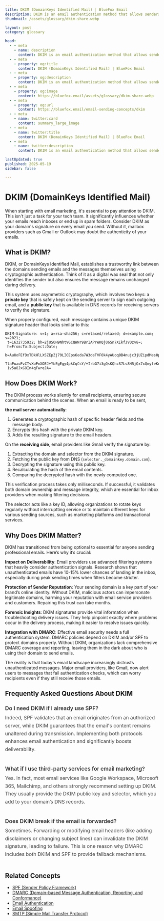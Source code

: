 ```yaml
---
title: DKIM (DomainKeys Identified Mail) | BlueFox Email
description: DKIM is an email authentication method that allows senders to digitally sign emails using a private key. Learn how it works, see examples, and understand its importance for email security.
thumbnail: /assets/glossary/dkim-share.webp

layout: post
category: glossary

head:
  - - meta
    - name: description
      content: DKIM is an email authentication method that allows senders to digitally sign emails using a private key. Learn how it works, see examples, and understand its importance for email security.
  - - meta
    - property: og:title
      content: DKIM (DomainKeys Identified Mail) | BlueFox Email
  - - meta
    - property: og:description
      content: DKIM is an email authentication method that allows senders to digitally sign emails using a private key. Learn how it works, see examples, and understand its importance for email security.
  - - meta
    - property: og:image
      content: https://bluefox.email/assets/glossary/dkim-share.webp
  - - meta
    - property: og:url
      content: https://bluefox.email/email-sending-concepts/dkim
  - - meta
    - name: twitter:card
      content: summary_large_image
  - - meta
    - name: twitter:title
      content: DKIM (DomainKeys Identified Mail) | BlueFox Email
  - - meta
    - name: twitter:description
      content: DKIM is an email authentication method that allows senders to digitally sign emails using a private key. Learn how it works, see examples, and understand its importance for email security.

lastUpdated: true
published: 2025-05-19
sidebar: false

---
```



# DKIM (DomainKeys Identified Mail)

<div class="page-nav">
  <div class="page-nav-title">On This Page</div>
  <div class="page-nav-items">
    <a href="#what-is-dkim">What is DKIM?</a>
    <a href="#how-does-dkim-work">How Does DKIM Work?</a>
    <a href="#why-does-dkim-matter">Why Does DKIM Matter?</a>
    <a href="#frequently-asked-questions-about-dkim">FAQ</a>
    <a href="#related-concepts">Related Concepts</a>
  </div>
</div>

<script>
document.addEventListener('DOMContentLoaded', function() {
  const headings = document.querySelectorAll('h2');
  const navLinks = document.querySelectorAll('.page-nav-items a');
  
  function highlightNavLink(id) {
    const targetLink = document.querySelector(`.page-nav-items a[href="#${id}"]`);
    if (targetLink) {
      navLinks.forEach(link => link.classList.remove('active'));
      targetLink.classList.add('active');
    }
  }
    function handleScroll() {
    const scrollPosition = window.scrollY + 120;
    console.log('Scrolled to position:', scrollPosition);
    
    let currentSection = '';
    console.log('Number of h2 elements:', headings.length);
    headings.forEach((heading, index) => {
      console.log(`Heading ${index} offsetTop:`, heading.offsetTop, 'text:', heading.textContent.trim());
    });
    
    for (let i = headings.length - 1; i >= 0; i--) {
      if (headings[i].offsetTop <= scrollPosition) {
        const idElement = headings[i].querySelector('a[id]');
        if (idElement) {
          currentSection = idElement.getAttribute('id');
          console.log('Found current section:', currentSection);
        } else {
          console.error('Missing ID element in heading:', headings[i].textContent.trim());
        }
        break;
      }
    }
    
    if (!currentSection && headings.length > 0) {
      const firstIdElement = headings[headings.length-1].querySelector('a[id]');
      if (firstIdElement) {
        currentSection = firstIdElement.getAttribute('id');
        console.log('Using default section:', currentSection);
      } else {
        console.error('Missing ID element in default heading');
      }
    }
    
    console.log('Highlighting section:', currentSection);
    highlightNavLink(currentSection);
  }
  
  navLinks.forEach(link => {
    link.addEventListener('click', function(e) {
      e.preventDefault();
      const targetId = this.getAttribute('href').substring(1);
      const targetElement = document.getElementById(targetId);
      
      if (targetElement) {
        window.scrollTo({
          top: targetElement.parentElement.offsetTop - 80,
          behavior: 'smooth'
        });
        
        history.pushState(null, null, `#${targetId}`);
        highlightNavLink(targetId);
      }
    });
  });
  
  window.addEventListener('scroll', handleScroll);
  if (window.location.hash) {
    const initialId = window.location.hash.substring(1);
    highlightNavLink(initialId);
  } else {
    handleScroll();
  }
});
</script>

<style>
.page-nav {
  position: fixed;
  right: 1.5rem;
  top: 9rem;
  width: 12rem;
  border-left: 1px solid #e2e8f0;
  padding-left: 12px;
  font-size: 0.875rem;
  z-index: 10;
}

.dark .page-nav {
  border-left: 1px solid #2d3748;
}

.page-nav-title {
  text-transform: uppercase;
  font-size: 0.75rem;
  font-weight: 600;
  color: #64748b;
  margin-bottom: 0.75rem;
}

.page-nav-items {
  display: flex;
  flex-direction: column;
  gap: 0.5rem;
}

.page-nav-items a {
  color: #64748b;
  text-decoration: none;
  padding: 3px 0;
  position: relative;
  transition: color 0.2s, transform 0.2s;
}

.page-nav-items a:hover {
  color: #13B0EE;
  transform: translateX(3px);
}

.page-nav-items a.active {
  color: #13B0EE;
  font-weight: 500;
  transform: translateX(3px);
}

.page-nav-items a:before {
  content: "";
  position: absolute;
  top: 0;
  left: -13px;
  width: 1px;
  height: 100%;
  background: transparent;
  transition: background-color 0.2s;
}

.page-nav-items a:hover:before {
  background-color: #13B0EE;
}

.page-nav-items a.active:before {
  background-color: #13B0EE;
  width: 2px;
}

/* Responsive adjustments */
@media (max-width: 1280px) {
  .page-nav {
    right: 0.5rem;
  }
}

/* Hide on small screens */
@media (max-width: 1024px) {
  .page-nav {
    display: none;
  }
}
</style>

When starting with email marketing, it's essential to pay attention to DKIM. This isn't just a task for your tech team. It significantly influences whether your emails reach inboxes or end up in spam folders. Consider DKIM as your domain's signature on every email you send. Without it, mailbox providers such as Gmail or Outlook may doubt the authenticity of your emails.

## <a id="what-is-dkim"></a>What is DKIM?

DKIM, or DomainKeys Identified Mail, establishes a trustworthy link between the domains sending emails and the messages themselves using cryptographic authentication. Think of it as a digital wax seal that not only identifies the sender but also ensures the message remains unchanged during delivery.

This system uses asymmetric cryptography, which involves two keys: a **private key** that is safely kept on the sending server to sign each outgoing email, and a **public key** that is available in DNS records for receiving servers to verify the signature.

When properly configured, each message contains a unique DKIM signature header that looks similar to this:

```
DKIM-Signature: v=1; a=rsa-sha256; c=relaxed/relaxed; d=example.com; s=2021;
 t=1632735932; bh=2jUSOH9NhtVGCQWNr9BrIAPreKQjO6Sn7XIkfJVOzv8=;
 h=From:To:Subject:Date;
 b=AuUoFEfDxTDkHlLXSZEpZj79LICEps6eda7W3deTVFOk4yAUoqOB4nujc3jUZipdMes0pOT8QTr
 TlaPuauPvCTvXoPnXOEJ+YbEgEgy4pkCqCsY/+IrbG7i3gQsKQhcS7Ls8H5jQx7xQmyfeKdE9pm8O
 1v5a8JxG8In4qFwreJA=
```

## <a id="how-does-dkim-work"></a>How Does DKIM Work?

The DKIM process works silently for email recipients, ensuring secure communication behind the scenes. When an email is ready to be sent, 

**the mail server automatically**:

1. Generates a cryptographic hash of specific header fields and the message body.
2. Encrypts this hash with the private DKIM key.
3. Adds the resulting signature to the email headers.

On the **receiving side**, email providers like Gmail verify the signature by:

1. Extracting the domain and selector from the DKIM signature.
2. Fetching the public key from DNS (`selector._domainkey.domain.com`).
3. Decrypting the signature using this public key.
4. Recalculating the hash of the email contents.
5. Comparing the decrypted hash with the newly computed one.

This verification process takes only milliseconds. If successful, it validates both domain ownership and message integrity, which are essential for inbox providers when making filtering decisions.

The selector acts like a key ID, allowing organizations to rotate keys regularly without interruptting service or to maintain different keys for various sending sources, such as marketing platforms and transactional services.

## <a id="why-does-dkim-matter"></a>Why Does DKIM Matter?

DKIM has transitioned from being optional to essential for anyone sending professional emails. Here’s why it’s crucial:

**Impact on Deliverability**: Email providers use advanced filtering systems that heavily consider authentication signals. Research shows that unauthenticated emails have 10-15% lower chances of landing in the inbox, especially during peak sending times when filters become stricter.

**Protection of Sender Reputation**: Your sending domain is a key part of your brand’s online identity. Without DKIM, malicious actors can impersonate legitimate domains, harming your reputation with email service providers and customers. Repairing this trust can take months.

**Forensic Insights**: DKIM signatures provide vital information when troubleshooting delivery issues. They help pinpoint exactly where problems occur in the delivery process, making it easier to resolve issues quickly.

**Integration with DMARC**: Effective email security needs a full authentication system. DMARC policies depend on DKIM and/or SPF to protect domains properly. Without DKIM, organizations lack comprehensive DMARC coverage and reporting, leaving them in the dark about who is using their domain to send emails.

The reality is that today's email landscape increasingly distrusts unauthenticated messages. Major email providers, like Gmail, now alert users to messages that fail authentication checks, which can worry recipients even if they still receive those emails.

## <a id="frequently-asked-questions-about-dkim"></a>Frequently Asked Questions About DKIM

<div class="dkim-faq">

<div class="faq-item">
<h3 class="question">Do I need DKIM if I already use SPF?</h3>
<div class="answer">
Indeed, SPF validates that an email originates from an authorized server, while DKIM guarantees that the email's content remains unaltered during transmission. Implementing both protocols enhances email authentication and significantly boosts deliverability.
</div>
</div>

<div class="faq-item">
<h3 class="question">What if I use third-party services for email marketing?</h3>
<div class="answer">
Yes. In fact, most email services like Google Workspace, Microsoft 365, Mailchimp, and others strongly recommend setting up DKIM. They usually provide the DKIM public key and selector, which you add to your domain’s DNS records.
</div>
</div>

<div class="faq-item">
<h3 class="question">Does DKIM break if the email is forwarded?</h3>
<div class="answer">
Sometimes. Forwarding or modifying email headers (like adding disclaimers or changing subject lines) can invalidate the DKIM signature, leading to failure. This is one reason why DMARC includes both DKIM and SPF to provide fallback mechanisms.
</div>
</div>

</div>

<style>
.on-this-page {
  background-color: #f9f9f9;
  border-radius: 8px;
  padding: 15px 20px;
  margin-bottom: 30px;
  border-left: 3px solid #13B0EE;
}

.dark .on-this-page {
  background-color: #252529;
  border-left: 3px solid #13B0EE;
}

.on-this-page-title {
  font-weight: bold;
  margin-bottom: 10px;
  color: #555;
  font-size: 0.9rem;
}

.dark .on-this-page-title {
  color: #ccc;
}

.on-this-page ul {
  list-style-type: none;
  padding-left: 0;
  margin: 0;
}

.on-this-page ul li {
  margin-bottom: 5px;
  line-height: 1.4;
}

.on-this-page ul li a {
  color: #13B0EE;
  text-decoration: none;
  font-size: 0.9rem;
  transition: color 0.2s;
}

.on-this-page ul li a:hover {
  color: #0e8ebf;
  text-decoration: underline;
}

.dkim-faq {
  margin: 25px 0;
}

.faq-item {
  margin-bottom: 20px;
  padding-bottom: 15px;
  border-bottom: none;
}

.question {
  font-size: 1.1rem;
  font-weight: 600;
  color: #333;
  margin-bottom: 8px;
}

.dark .question {
  color: #e4e4e4;
}

.answer {
  font-size: 1rem;
  line-height: 1.6;
  color: #444;
}

.dark .answer {
  color: #bbb;
}


</style>

## <a id="related-concepts"></a>Related Concepts

- [SPF (Sender Policy Framework)](/email-sending-concepts/spf)
- [DMARC (Domain-based Message Authentication, Reporting, and Conformance)](/email-sending-concepts/dmarc)
- [Email Authentication](/email-sending-concepts/email-authentication)
- [Email Spoofing](/email-sending-concepts/email-spoofing)
- [SMTP (Simple Mail Transfer Protocol)](/email-sending-concepts/smtp)
